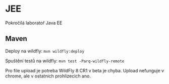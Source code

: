 JEE
===

Pokročilá laboratoř Java EE

Maven
-----

Deploy na wildfly: `mvn wildfly:deploy`

Spuštění testů na wildfly: `mvn test -Parq-wildfly-remote`

Pro file upload je potreba WildFly 8 CR1 v beta je chyba. Upload nefunguje v chrome, ale v ostatnich prohlizecich ano.

